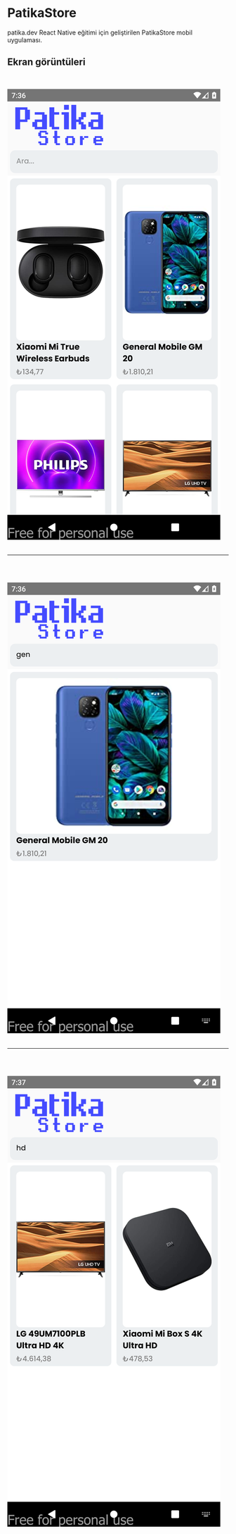 # PatikaStore
patika.dev React Native eğitimi için geliştirilen PatikaStore mobil uygulaması.
## Ekran görüntüleri
<br>

![img](/src/images/ss/ss_mobil.png)
<br><br>
<hr>
<br><br>

![img](/src/images/ss/ss_mobil2.png)
<br><br>
<hr>
<br><br>

![img](/src/images/ss/ss_mobil3.png)
